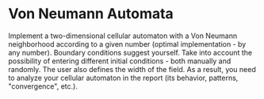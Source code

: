 # Von Neumann Automata
 Implement a two-dimensional cellular automaton with a Von Neumann neighborhood according to a given number (optimal implementation - by any number). Boundary conditions suggest yourself. Take into account the possibility of entering different initial conditions - both manually and randomly. The user also defines the width of the field. As a result, you need to analyze your cellular automaton in the report (its behavior, patterns, "convergence", etc.).
